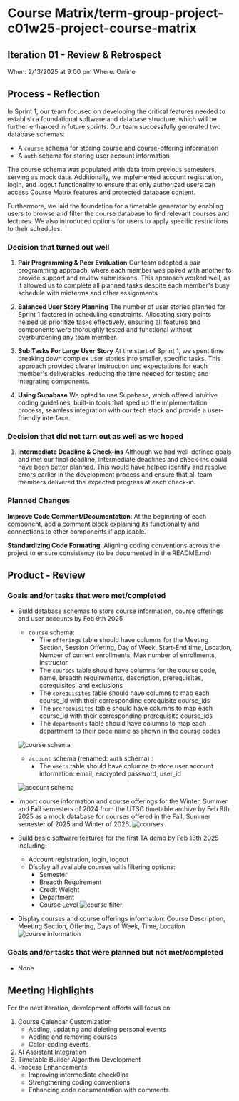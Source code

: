 # Course Matrix/term-group-project-c01w25-project-course-matrix


## Iteration 01 - Review & Retrospect
When: 2/13/2025 at 9:00 pm 
Where: Online


## Process - Reflection
In Sprint 1, our team focused on developing the critical features needed to establish a foundational software and database structure, which will be further enhanced in future sprints.
Our team successfully generated two database schemas:
- A `course` schema for storing course and course-offering information
- A `auth` schema for storing user account information

The course schema was populated with data from previous semesters, serving as mock data. Additionally, we implemented account registration, login, and logout functionality to ensure that only authorized users can access Course Matrix features and protected database content.

Furthermore, we laid the foundation for a timetable generator by enabling users to browse and filter the course database to find relevant courses and lectures. We also introduced options for users to apply specific restrictions to their schedules.
### Decision that turned out well
1. **Pair Programming & Peer Evaluation**
Our team adopted a pair programming approach, where each member was paired with another to provide support and review submissions. This approach worked well, as it allowed us to complete all planned tasks despite each member's busy schedule with midterms and other assignments.

2. **Balanced User Story Planning**
The number of user stories planned for Sprint 1 factored in scheduling constraints. Allocating story points helped us prioritize tasks effectively, ensuring all features and components were thoroughly tested and functional without overburdening any team member.

3. **Sub Tasks For Large User Story** 
At the start of Sprint 1, we spent time breaking down complex user stories into smaller, specific tasks. This approach provided clearer instruction and expectations for each member's deliverables, reducing the time needed for testing and integrating components.

4. **Using Supabase**
We opted to use Supabase, which offered intuitive coding guidelines, built-in tools that sped up the implementation process, seamless integration with our tech stack and provide a user-friendly interface.
### Decision that did not turn out as well as we hoped
1. **Intermediate Deadline & Check-ins**
Although we had well-defined goals and met our final deadline, intermediate deadlines and check-ins could have been better planned. This would have helped identify and resolve errors earlier in the development process and ensure that all team members delivered the expected progress at each check-in.

### Planned Changes
**Improve Code Comment/Documentation**: At the beginning of each component, add a comment block explaining its functionality and connections to other components if applicable.

**Standardizing Code Formating**: Aligning coding conventions across the project to ensure consistency (to be documented in the README.md)

## Product - Review
### Goals and/or tasks that were met/completed
- Build database schemas to store course information, course offerings and user accounts by Feb 9th 2025
  - `course` schema:
    - The `offerings` table should have columns for the Meeting Section, Session Offering, Day of Week, Start-End time, Location, Number of current enrollments, Max number of enrollments, Instructor
    - The `courses` table should have columns for the course code, name, breadth requirements, description, prerequisites, corequisites, and exclusions
    - The `corequisites` table should have columns to map each course_id with their corresponding corequisite course_ids
    - The `prerequisites` table should have columns to map each course_id with their corresponding prerequisite course_ids
    - The `departments` table should have columns to map each department to their code name as shown in the course codes
  
  ![course schema](./images/course_schema.png)

  - `account` schema (renamed: `auth` schema) :
    - The `users` table should have columns to store user account information: email, encrypted password, user_id
  
  ![account schema](./images/account_schema.png)
   
- Import course information and course offerings for the Winter, Summer and Fall semesters of 2024 from the UTSC timetable archive by Feb 9th 2025 as a mock database for courses offered in the Fall, Summer semester of 2025 and Winter of 2026.
![courses](./images/courses.png)


- Build basic software features for the first TA demo by Feb 13th 2025 including:
  - Account registration, login, logout
  - Display all available courses with filtering options:
    - Semester
    - Breadth Requirement
    - Credit Weight
    - Department
    - Course Level
![course filter](./images/course_filter.png)

- Display courses and course offerings information: Course Description, Meeting Section, Offering, Days of Week, Time, Location
![course information](./images/course_information.png)


### Goals and/or tasks that were planned but not met/completed
- None


## Meeting Highlights
For the next iteration, development efforts will focus on:

1. Course Calendar Customization
    - Adding, updating and deleting personal events
    - Adding and removing courses
    - Color-coding events
2. AI Assistant Integration
3. Timetable Builder Algorithm Development
4. Process Enhancements
    - Improving intermediate check0ins
    - Strengthening coding conventions
    - Enhancing code documentation with comments
